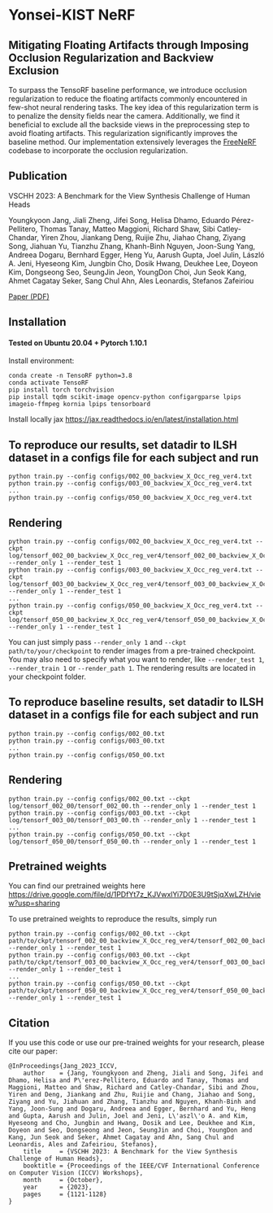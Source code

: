 # Yonsei-KIST NeRF

## Mitigating Floating Artifacts through Imposing Occlusion Regularization and Backview Exclusion
To surpass the TensoRF baseline performance, we introduce occlusion regularization to reduce the floating artifacts commonly encountered in few-shot neural rendering tasks. The key idea of this regularization term is to penalize the density fields near the camera. Additionally, we find it beneficial to exclude all the backside views in the preprocessing step to avoid floating artifacts. This regularization significantly improves the baseline method. Our implementation extensively leverages the [FreeNeRF](https://github.com/Jiawei-Yang/FreeNeRF) codebase to incorporate the occlusion regularization.

## Publication
VSCHH 2023: A Benchmark for the View Synthesis Challenge of Human Heads

Youngkyoon Jang, Jiali Zheng, Jifei Song, Helisa Dhamo, Eduardo Pérez-Pellitero, Thomas Tanay, Matteo Maggioni, Richard Shaw, Sibi Catley-Chandar, Yiren Zhou, Jiankang Deng, Ruijie Zhu, Jiahao Chang, Ziyang Song, Jiahuan Yu, Tianzhu Zhang, Khanh-Binh Nguyen, Joon-Sung Yang, Andreea Dogaru, Bernhard Egger, Heng Yu, Aarush Gupta, Joel Julin, László A. Jeni, Hyeseong Kim, Jungbin Cho, Dosik Hwang, Deukhee Lee, Doyeon Kim, Dongseong Seo, SeungJin Jeon, YoungDon Choi, Jun Seok Kang, Ahmet Cagatay Seker, Sang Chul Ahn, Ales Leonardis, Stefanos Zafeiriou

[Paper (PDF)](https://openaccess.thecvf.com/ICCV2023_workshops/RHWC)

## Installation

#### Tested on Ubuntu 20.04 + Pytorch 1.10.1 

Install environment:
```
conda create -n TensoRF python=3.8
conda activate TensoRF
pip install torch torchvision
pip install tqdm scikit-image opencv-python configargparse lpips imageio-ffmpeg kornia lpips tensorboard
```

Install locally jax https://jax.readthedocs.io/en/latest/installation.html

## To reproduce our results, set datadir to ILSH dataset in a configs file for each subject and run 

```
python train.py --config configs/002_00_backview_X_Occ_reg_ver4.txt
python train.py --config configs/003_00_backview_X_Occ_reg_ver4.txt
...
python train.py --config configs/050_00_backview_X_Occ_reg_ver4.txt
```

## Rendering

```
python train.py --config configs/002_00_backview_X_Occ_reg_ver4.txt --ckpt log/tensorf_002_00_backview_X_Occ_reg_ver4/tensorf_002_00_backview_X_Occ_reg_ver4.th --render_only 1 --render_test 1 
python train.py --config configs/003_00_backview_X_Occ_reg_ver4.txt --ckpt log/tensorf_003_00_backview_X_Occ_reg_ver4/tensorf_003_00_backview_X_Occ_reg_ver4.th --render_only 1 --render_test 1 
...
python train.py --config configs/050_00_backview_X_Occ_reg_ver4.txt --ckpt log/tensorf_050_00_backview_X_Occ_reg_ver4/tensorf_050_00_backview_X_Occ_reg_ver4.th --render_only 1 --render_test 1 
```

You can just simply pass `--render_only 1` and `--ckpt path/to/your/checkpoint` to render images from a pre-trained
checkpoint. You may also need to specify what you want to render, like `--render_test 1`, `--render_train 1` or `--render_path 1`.
The rendering results are located in your checkpoint folder. 

## To reproduce baseline results, set datadir to ILSH dataset in a configs file for each subject and run 

```
python train.py --config configs/002_00.txt
python train.py --config configs/003_00.txt
...
python train.py --config configs/050_00.txt
```

## Rendering

```
python train.py --config configs/002_00.txt --ckpt log/tensorf_002_00/tensorf_002_00.th --render_only 1 --render_test 1 
python train.py --config configs/003_00.txt --ckpt log/tensorf_003_00/tensorf_003_00.th --render_only 1 --render_test 1 
...
python train.py --config configs/050_00.txt --ckpt log/tensorf_050_00/tensorf_050_00.th --render_only 1 --render_test 1 
```

## Pretrained weights

You can find our pretrained weights here https://drive.google.com/file/d/1PDfYt7z_KJVwxlYi7D0E3U9tSjqXwLZH/view?usp=sharing

To use pretrained weights to reproduce the results, simply run 

```
python train.py --config configs/002_00.txt --ckpt path/to/ckpt/tensorf_002_00_backview_X_Occ_reg_ver4/tensorf_002_00_backview_X_Occ_reg_ver4.th --render_only 1 --render_test 1
python train.py --config configs/003_00.txt --ckpt path/to/ckpt/tensorf_003_00_backview_X_Occ_reg_ver4/tensorf_003_00_backview_X_Occ_reg_ver4.th --render_only 1 --render_test 1
...
python train.py --config configs/050_00.txt --ckpt path/to/ckpt/tensorf_050_00_backview_X_Occ_reg_ver4/tensorf_050_00_backview_X_Occ_reg_ver4.th --render_only 1 --render_test 1
```

## Citation
If you use this code or use our pre-trained weights for your research, please cite our paper:
```
@InProceedings{Jang_2023_ICCV,
    author    = {Jang, Youngkyoon and Zheng, Jiali and Song, Jifei and Dhamo, Helisa and P\'erez-Pellitero, Eduardo and Tanay, Thomas and Maggioni, Matteo and Shaw, Richard and Catley-Chandar, Sibi and Zhou, Yiren and Deng, Jiankang and Zhu, Ruijie and Chang, Jiahao and Song, Ziyang and Yu, Jiahuan and Zhang, Tianzhu and Nguyen, Khanh-Binh and Yang, Joon-Sung and Dogaru, Andreea and Egger, Bernhard and Yu, Heng and Gupta, Aarush and Julin, Joel and Jeni, L\'aszl\'o A. and Kim, Hyeseong and Cho, Jungbin and Hwang, Dosik and Lee, Deukhee and Kim, Doyeon and Seo, Dongseong and Jeon, SeungJin and Choi, YoungDon and Kang, Jun Seok and Seker, Ahmet Cagatay and Ahn, Sang Chul and Leonardis, Ales and Zafeiriou, Stefanos},
    title     = {VSCHH 2023: A Benchmark for the View Synthesis Challenge of Human Heads},
    booktitle = {Proceedings of the IEEE/CVF International Conference on Computer Vision (ICCV) Workshops},
    month     = {October},
    year      = {2023},
    pages     = {1121-1128}
}
```
